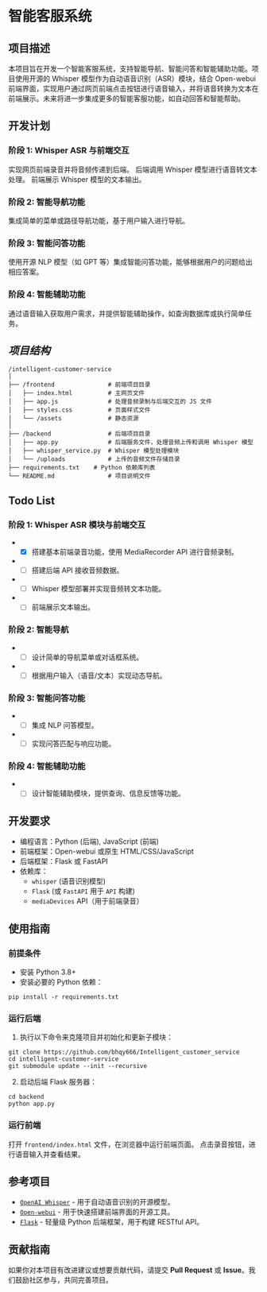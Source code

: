 # 智能客服系统

## 项目描述
本项目旨在开发一个智能客服系统，支持智能导航、智能问答和智能辅助功能。项目使用开源的 Whisper 模型作为自动语音识别（ASR）模块，结合 Open-webui 前端界面，实现用户通过网页前端点击按钮进行语音输入，并将语音转换为文本在前端展示。未来将进一步集成更多的智能客服功能，如自动回答和智能帮助。

## 开发计划
### 阶段 1: Whisper ASR 与前端交互
实现网页前端录音并将音频传递到后端。
后端调用 Whisper 模型进行语音转文本处理。
前端展示 Whisper 模型的文本输出。
### 阶段 2: 智能导航功能
集成简单的菜单或路径导航功能，基于用户输入进行导航。
### 阶段 3: 智能问答功能
使用开源 NLP 模型（如 GPT 等）集成智能问答功能，能够根据用户的问题给出相应答案。
### 阶段 4: 智能辅助功能
通过语音输入获取用户需求，并提供智能辅助操作，如查询数据库或执行简单任务。

## ***项目结构***
```
/intelligent-customer-service
│
├── /frontend               # 前端项目目录
│   ├── index.html          # 主网页文件
│   ├── app.js              # 处理音频录制与后端交互的 JS 文件
│   ├── styles.css          # 页面样式文件
│   └── /assets             # 静态资源
│
├── /backend                # 后端项目目录
│   ├── app.py              # 后端服务文件，处理音频上传和调用 Whisper 模型
│   ├── whisper_service.py  # Whisper 模型处理模块
│   └── /uploads            # 上传的音频文件存储目录
├── requirements.txt    # Python 依赖库列表
└── README.md               # 项目说明文件
```
## Todo List
### 阶段 1: Whisper ASR 模块与前端交互
* -[x] 搭建基本前端录音功能，使用 MediaRecorder API 进行音频录制。
* -[ ] 搭建后端 API 接收音频数据。
* -[ ] Whisper 模型部署并实现音频转文本功能。
* -[ ] 前端展示文本输出。
### 阶段 2: 智能导航
* -[ ] 设计简单的导航菜单或对话框系统。
* -[ ] 根据用户输入（语音/文本）实现动态导航。
### 阶段 3: 智能问答功能
* -[ ] 集成 NLP 问答模型。
* -[ ] 实现问答匹配与响应功能。
### 阶段 4: 智能辅助功能
* -[ ] 设计智能辅助模块，提供查询、信息反馈等功能。

## 开发要求
* 编程语言：Python (后端), JavaScript (前端)
* 前端框架：Open-webui 或原生 HTML/CSS/JavaScript
* 后端框架：Flask 或 FastAPI
* 依赖库：
  * `whisper` (语音识别模型)
  * `Flask` (或 `FastAPI` 用于 `API` 构建)
  * `mediaDevices` API（用于前端录音）

## 使用指南
### 前提条件
* 安装 Python 3.8+
* 安装必要的 Python 依赖：
```commandline
pip install -r requirements.txt
```
### 运行后端
1. 执行以下命令来克隆项目并初始化和更新子模块：
```
git clone https://github.com/bhqy666/Intelligent_customer_service
cd intelligent-customer-service
git submodule update --init --recursive
```

2. 启动后端 Flask 服务器：
```commandline
cd backend
python app.py
```
### 运行前端
打开 `frontend/index.html` 文件，在浏览器中运行前端页面。
点击录音按钮，进行语音输入并查看结果。

## 参考项目
* [`OpenAI Whisper`](https://github.com/openai/whisper) - 用于自动语音识别的开源模型。
* [`Open-webui`](https://github.com/open-webui/open-webui) - 用于快速搭建前端界面的开源工具。
* [`Flask`](https://github.com/pallets/flask) - 轻量级 Python 后端框架，用于构建 RESTful API。

## 贡献指南
如果你对本项目有改进建议或想要贡献代码，请提交 **Pull Request** 或 **Issue**。我们鼓励社区参与，共同完善项目。